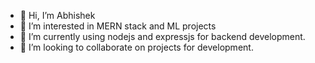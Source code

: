 - 👋 Hi, I’m Abhishek
- 👀 I’m interested in MERN stack and ML projects
- 🌱 I’m currently using nodejs and expressjs for backend development.
- 💞️ I’m looking to collaborate on projects for development.

<!---
abhirathore04/abhirathore04 is a ✨ special ✨ repository because its `README.md` (this file) appears on your GitHub profile.
You can click the Preview link to take a look at your changes.
--->
